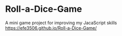 # Roll-a-Dice-Game
A mini game project for improving my JacaScript skills 
https://efe3506.github.io/Roll-a-Dice-Game/
